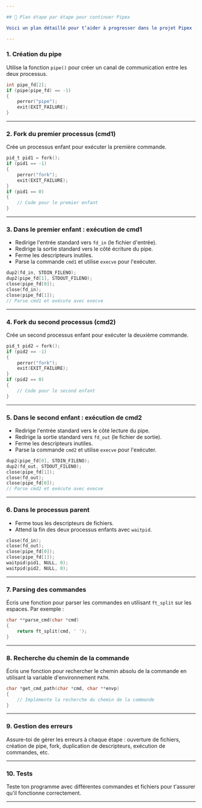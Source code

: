 ```yaml
---

## 🧭 Plan étape par étape pour continuer Pipex

Voici un plan détaillé pour t’aider à progresser dans le projet Pipex :

---
```


### 1. **Création du pipe**

Utilise la fonction `pipe()` pour créer un canal de communication entre les deux processus.

```c
int pipe_fd[2];
if (pipe(pipe_fd) == -1)
{
    perror("pipe");
    exit(EXIT_FAILURE);
}
```

---

### 2. **Fork du premier processus (cmd1)**

Crée un processus enfant pour exécuter la première commande.

```c
pid_t pid1 = fork();
if (pid1 == -1)
{
    perror("fork");
    exit(EXIT_FAILURE);
}
if (pid1 == 0)
{
    // Code pour le premier enfant
}
```

---

### 3. **Dans le premier enfant : exécution de cmd1**

- Redirige l'entrée standard vers `fd_in` (le fichier d'entrée).
- Redirige la sortie standard vers le côté écriture du pipe.
- Ferme les descripteurs inutiles.
- Parse la commande `cmd1` et utilise `execve` pour l'exécuter.

```c
dup2(fd_in, STDIN_FILENO);
dup2(pipe_fd[1], STDOUT_FILENO);
close(pipe_fd[0]);
close(fd_in);
close(pipe_fd[1]);
// Parse cmd1 et exécute avec execve
```

---

### 4. **Fork du second processus (cmd2)**

Crée un second processus enfant pour exécuter la deuxième commande.

```c
pid_t pid2 = fork();
if (pid2 == -1)
{
    perror("fork");
    exit(EXIT_FAILURE);
}
if (pid2 == 0)
{
    // Code pour le second enfant
}
```

---

### 5. **Dans le second enfant : exécution de cmd2**

- Redirige l'entrée standard vers le côté lecture du pipe.
- Redirige la sortie standard vers `fd_out` (le fichier de sortie).
- Ferme les descripteurs inutiles.
- Parse la commande `cmd2` et utilise `execve` pour l'exécuter.

```c
dup2(pipe_fd[0], STDIN_FILENO);
dup2(fd_out, STDOUT_FILENO);
close(pipe_fd[1]);
close(fd_out);
close(pipe_fd[0]);
// Parse cmd2 et exécute avec execve
```

---

### 6. **Dans le processus parent**

- Ferme tous les descripteurs de fichiers.
- Attend la fin des deux processus enfants avec `waitpid`.

```c
close(fd_in);
close(fd_out);
close(pipe_fd[0]);
close(pipe_fd[1]);
waitpid(pid1, NULL, 0);
waitpid(pid2, NULL, 0);
```

---

### 7. **Parsing des commandes**

Écris une fonction pour parser les commandes en utilisant `ft_split` sur les espaces. Par exemple :

```c
char **parse_cmd(char *cmd)
{
    return ft_split(cmd, ' ');
}
```

---

### 8. **Recherche du chemin de la commande**

Écris une fonction pour rechercher le chemin absolu de la commande en utilisant la variable d'environnement `PATH`.

```c
char *get_cmd_path(char *cmd, char **envp)
{
    // Implémente la recherche du chemin de la commande
}
```

---

### 9. **Gestion des erreurs**

Assure-toi de gérer les erreurs à chaque étape : ouverture de fichiers, création de pipe, fork, duplication de descripteurs, exécution de commandes, etc.

---

### 10. **Tests**

Teste ton programme avec différentes commandes et fichiers pour t'assurer qu'il fonctionne correctement.

---
